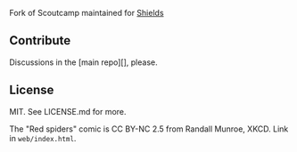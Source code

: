 Fork of Scoutcamp maintained for [Shields][]

[shields]: https://shields.io

## Contribute

Discussions in the [main repo][], please.

[issues]: https://github.com/badges/shields/issues

## License

MIT. See LICENSE.md for more.

The "Red spiders" comic is CC BY-NC 2.5 from Randall Munroe, XKCD.
Link in `web/index.html`.
